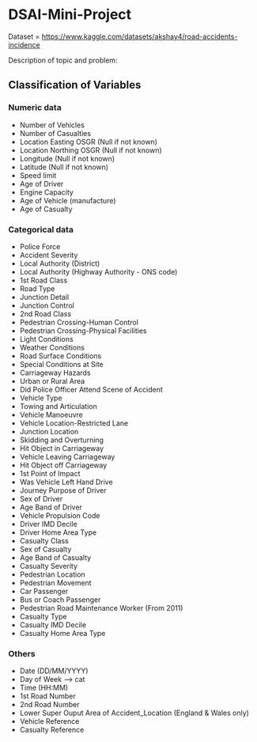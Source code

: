 # DSAI-Mini-Project

Dataset = https://www.kaggle.com/datasets/akshay4/road-accidents-incidence

Description of topic and problem:




## Classification of Variables
### Numeric data
- Number of Vehicles
- Number of Casualties
- Location Easting OSGR (Null if not known)
- Location Northing OSGR (Null if not known)
- Longitude (Null if not known)
- Latitude (Null if not known)
- Speed limit
- Age of Driver
- Engine Capacity
- Age of Vehicle (manufacture)
- Age of Casualty


### Categorical data
- Police Force
- Accident Severity
- Local Authority (District)
- Local Authority (Highway Authority - ONS code)
- 1st Road Class
- Road Type
- Junction Detail
- Junction Control
- 2nd Road Class
- Pedestrian Crossing-Human Control
- Pedestrian Crossing-Physical Facilities
- Light Conditions
- Weather Conditions
- Road Surface Conditions
- Special Conditions at Site
- Carriageway Hazards
- Urban or Rural Area
- Did Police Officer Attend Scene of Accident
- Vehicle Type
- Towing and Articulation
- Vehicle Manoeuvre
- Vehicle Location-Restricted Lane
- Junction Location
- Skidding and Overturning
- Hit Object in Carriageway
- Vehicle Leaving Carriageway
- Hit Object off Carriageway
- 1st Point of Impact
- Was Vehicle Left Hand Drive
- Journey Purpose of Driver
- Sex of Driver
- Age Band of Driver
- Vehicle Propulsion Code
- Driver IMD Decile
- Driver Home Area Type
- Casualty Class
- Sex of Casualty
- Age Band of Casualty
- Casualty Severity
- Pedestrian Location
- Pedestrian Movement
- Car Passenger
- Bus or Coach Passenger
- Pedestrian Road Maintenance Worker (From 2011)
- Casualty Type
- Casualty IMD Decile
- Casualty Home Area Type


### Others
- Date (DD/MM/YYYY) 
- Day of Week --> cat
- Time (HH:MM)
- 1st Road Number
- 2nd Road Number
- Lower Super Ouput Area of Accident_Location (England & Wales only)
- Vehicle Reference
- Casualty Reference
